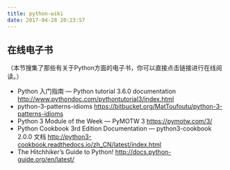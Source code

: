 ```yaml
---
title: python-wiki
date: 2017-04-28 20:23:57
---
```


## 在线电子书

（本节搜集了那些有关于Python方面的电子书，你可以直接点击链接进行在线阅读。）

- Python 入门指南 — Python tutorial 3.6.0 documentation
http://www.pythondoc.com/pythontutorial3/index.html
- python-3-patterns-idioms
https://bitbucket.org/MatToufoutu/python-3-patterns-idioms
- Python 3 Module of the Week — PyMOTW 3
https://pymotw.com/3/
- Python Cookbook 3rd Edition Documentation — python3-cookbook 2.0.0 文档
http://python3-cookbook.readthedocs.io/zh_CN/latest/index.html
- The Hitchhiker’s Guide to Python!
http://docs.python-guide.org/en/latest/
